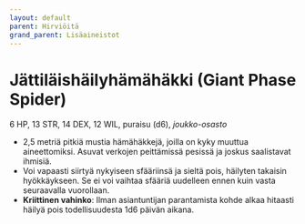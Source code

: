 ```yaml
---
layout: default
parent: Hirviöitä
grand_parent: Lisäaineistot
---
```


# Jättiläishäilyhämähäkki (Giant Phase Spider)

6 HP, 13 STR, 14 DEX, 12 WIL, puraisu (d6), _joukko-osasto_

- 2,5 metriä pitkiä mustia hämähäkkejä, joilla on kyky muuttua aineettomiksi. Asuvat verkojen peittämissä pesissä ja joskus saalistavat ihmisiä.
- Voi vapaasti siirtyä nykyiseen sfääriinsä ja sieltä pois, häilyten takaisin hyökkäykseen. Se ei voi vaihtaa sfääriä uudelleen ennen kuin vasta seuraavalla vuorollaan.
- **Kriittinen vahinko**: Ilman asiantuntijan parantamista kohde alkaa hitaasti häilyä pois todellisuudesta 1d6 päivän aikana.
